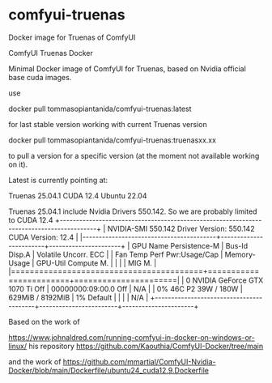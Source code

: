# comfyui-truenas
Docker image for Truenas of ComfyUI

ComfyUI Truenas Docker

Minimal Docker image of ComfyUI for Truenas, based on Nvidia official base cuda images.

use 

docker pull tommasopiantanida/comfyui-truenas:latest

for last stable version working with current Truenas version

docker pull tommasopiantanida/comfyui-truenas:truenasxx.xx

to pull a version for a specific version (at the moment not available working on it).

Latest is currently pointing at:

Truenas 25.04.1
CUDA 12.4
Ubuntu 22.04


Truenas 25.04.1 include Nvidia Drivers 550.142.
So we are probably limited to CUDA 12.4
+-----------------------------------------------------------------------------------------+
| NVIDIA-SMI 550.142                Driver Version: 550.142        CUDA Version: 12.4     |
|-----------------------------------------+------------------------+----------------------+
| GPU  Name                 Persistence-M | Bus-Id          Disp.A | Volatile Uncorr. ECC |
| Fan  Temp   Perf          Pwr:Usage/Cap |           Memory-Usage | GPU-Util  Compute M. |
|                                         |                        |               MIG M. |
|=========================================+========================+======================|
|   0  NVIDIA GeForce GTX 1070 Ti     Off |   00000000:09:00.0 Off |                  N/A |
|  0%   46C    P2             39W /  180W |     629MiB /   8192MiB |      1%      Default |
|                                         |                        |                  N/A |
+-----------------------------------------+------------------------+----------------------+


Based on the work of 

https://www.johnaldred.com/running-comfyui-in-docker-on-windows-or-linux/
his repository https://github.com/Kaouthia/ComfyUI-Docker/tree/main

and the work of 
https://github.com/mmartial/ComfyUI-Nvidia-Docker/blob/main/Dockerfile/ubuntu24_cuda12.9.Dockerfile


